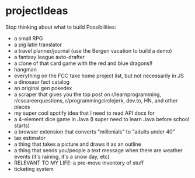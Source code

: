 # projectIdeas
Stop thinking about what to build 
Possibilities:
- a small RPG
- a pig latin translator
- a travel planner/journal (use the Bergen vacation to build a demo)
- a fantasy league auto-drafter
- a clone of that card game with the red and blue dragons!!
- hangman
- everything on the FCC take home project list, but not necessarily in JS
- a dinosaur fact catalog
- an original gen pokedex
- a scraper that gives you the top post on r/learnprogramming, r/cscareerquestions, r/programmingcirclejerk, dev.to, HN, and other places
- my super cool spotify idea that I need to read API docs for
- a 4-element dice game in Java (I super need to learn Java before school starts)
- a browser extension that converts "millenials" to "adults under 40"
- tax estimator
- a thing that takes a picture and draws it as an outline
- a thing that sends you/people a text message when there are weather events (it's raining, it's a snow day, etc)
- RELEVANT TO MY LIFE: a pre-move inventory of stuff
- ticketing system
